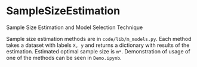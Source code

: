 # SampleSizeEstimation

Sample Size Estimation and Model Selection Technique

Sample size estimation methods are in `code/lib/m_models.py`. Each method takes a dataset with labels `X, y` and returns a dictionary with results of the estimation. Estimated optimal sample size is `m*`. Demonstration of usage of one of the methods can be seen in `Demo.ipynb`. 


